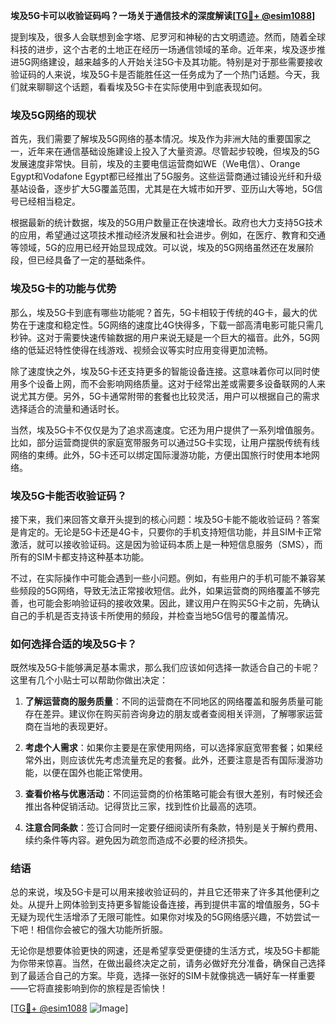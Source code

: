 **埃及5G卡可以收验证码吗？一场关于通信技术的深度解读[[TG💪+ @esim1088](https://t.me/s/esim1088)]**

提到埃及，很多人会联想到金字塔、尼罗河和神秘的古文明遗迹。然而，随着全球科技的进步，这个古老的土地正在经历一场通信领域的革命。近年来，埃及逐步推进5G网络建设，越来越多的人开始关注5G卡及其功能。特别是对于那些需要接收验证码的人来说，埃及5G卡是否能胜任这一任务成为了一个热门话题。今天，我们就来聊聊这个话题，看看埃及5G卡在实际使用中到底表现如何。

### 埃及5G网络的现状

首先，我们需要了解埃及5G网络的基本情况。埃及作为非洲大陆的重要国家之一，近年来在通信基础设施建设上投入了大量资源。尽管起步较晚，但埃及的5G发展速度非常快。目前，埃及的主要电信运营商如WE（We电信）、Orange Egypt和Vodafone Egypt都已经推出了5G服务。这些运营商通过铺设光纤和升级基站设备，逐步扩大5G覆盖范围，尤其是在大城市如开罗、亚历山大等地，5G信号已经相当稳定。

根据最新的统计数据，埃及的5G用户数量正在快速增长。政府也大力支持5G技术的应用，希望通过这项技术推动经济发展和社会进步。例如，在医疗、教育和交通等领域，5G的应用已经开始显现成效。可以说，埃及的5G网络虽然还在发展阶段，但已经具备了一定的基础条件。

### 埃及5G卡的功能与优势

那么，埃及5G卡到底有哪些功能呢？首先，5G卡相较于传统的4G卡，最大的优势在于速度和稳定性。5G网络的速度比4G快得多，下载一部高清电影可能只需几秒钟。这对于需要快速传输数据的用户来说无疑是一个巨大的福音。此外，5G网络的低延迟特性使得在线游戏、视频会议等实时应用变得更加流畅。

除了速度快之外，埃及5G卡还支持更多的智能设备连接。这意味着你可以同时使用多个设备上网，而不会影响网络质量。这对于经常出差或需要多设备联网的人来说尤其方便。另外，5G卡通常附带的套餐也比较灵活，用户可以根据自己的需求选择适合的流量和通话时长。

当然，埃及5G卡不仅仅是为了追求高速度。它还为用户提供了一系列增值服务。比如，部分运营商提供的家庭宽带服务可以通过5G卡实现，让用户摆脱传统有线网络的束缚。此外，5G卡还可以绑定国际漫游功能，方便出国旅行时使用本地网络。

### 埃及5G卡能否收验证码？

接下来，我们来回答文章开头提到的核心问题：埃及5G卡能不能收验证码？答案是肯定的。无论是5G卡还是4G卡，只要你的手机支持短信功能，并且SIM卡正常激活，就可以接收验证码。这是因为验证码本质上是一种短信息服务（SMS），而所有的SIM卡都支持这种基本功能。

不过，在实际操作中可能会遇到一些小问题。例如，有些用户的手机可能不兼容某些频段的5G网络，导致无法正常接收短信。此外，如果运营商的网络覆盖不够完善，也可能会影响验证码的接收效果。因此，建议用户在购买5G卡之前，先确认自己的手机是否支持该卡所使用的频段，并检查当地5G信号的覆盖情况。

### 如何选择合适的埃及5G卡？

既然埃及5G卡能够满足基本需求，那么我们应该如何选择一款适合自己的卡呢？这里有几个小贴士可以帮助你做出决定：

1. **了解运营商的服务质量**：不同的运营商在不同地区的网络覆盖和服务质量可能存在差异。建议你在购买前咨询身边的朋友或者查阅相关评测，了解哪家运营商在当地的表现更好。

2. **考虑个人需求**：如果你主要是在家使用网络，可以选择家庭宽带套餐；如果经常外出，则应该优先考虑流量充足的套餐。此外，还要注意是否有国际漫游功能，以便在国外也能正常使用。

3. **查看价格与优惠活动**：不同运营商的价格策略可能会有很大差别，有时候还会推出各种促销活动。记得货比三家，找到性价比最高的选项。

4. **注意合同条款**：签订合同时一定要仔细阅读所有条款，特别是关于解约费用、续约条件等内容。避免因为疏忽而造成不必要的经济损失。

### 结语

总的来说，埃及5G卡是可以用来接收验证码的，并且它还带来了许多其他便利之处。从提升上网体验到支持更多智能设备连接，再到提供丰富的增值服务，5G卡无疑为现代生活增添了无限可能性。如果你对埃及的5G网络感兴趣，不妨尝试一下吧！相信你会被它的强大功能所折服。

无论你是想要体验更快的网速，还是希望享受更便捷的生活方式，埃及5G卡都能为你带来惊喜。当然，在做出最终决定之前，请务必做好充分准备，确保自己选择到了最适合自己的方案。毕竟，选择一张好的SIM卡就像挑选一辆好车一样重要——它将直接影响到你的旅程是否愉快！

[[TG💪+ @esim1088](https://t.me/s/esim1088) ![Image](https://i.postimg.cc/4NQfJmqS/Snipaste-2025-05-13-00-14-12.png)]